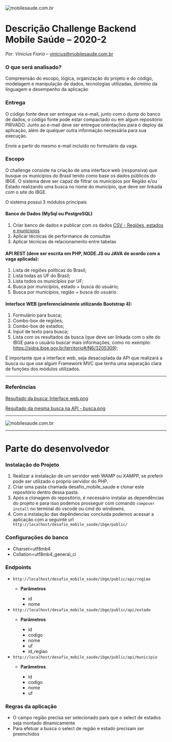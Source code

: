             
  <div class="readme file file-markup wiki-content">
    <p><img alt="mobilesaude.com.br" src="https://www.mobilesaude.com.br/challenge/2018-2/cabecalho.png"></p>
<h1 id="markdown-header-descricao-challenge-backend-mobile-saude-2020-2">Descrição Challenge Backend Mobile Saúde – 2020-2</h1>
<p><em>Por: Vinicius Fiorio</em> –  <a href="mailto:vinicius@mobilesaude.com.br" rel="nofollow">vinicius@mobilesaude.com.br</a></p>
<h3 id="markdown-header-o-que-sera-analisado">O que será analisado?</h3>
<p>Compreensão do escopo, lógica, organização do projeto e do código, modelagem e manipulação de dados, tecnologias utilizadas, domínio da linguagem e desempenho da aplicação</p>
<h3 id="markdown-header-entrega">Entrega</h3>
<p>O código fonte deve ser entregue via e-mail, junto com o dump do banco de dados, o código fonte pode estar compactado ou em algum repositório PRIVADO. Junto ao e-mail deve ser entregue orientações para o deploy da aplicação, além de qualquer outra informação necessária para sua execução. </p>
<p>Envie a partir do mesmo e-mail incluído no formulário da vaga.</p>
<h3 id="markdown-header-escopo">Escopo</h3>
<p>O challenge consiste na criação de uma interface web (responsiva) que busque os municípios do Brasil tendo como base os dados públicos do IBGE. O sistema deve ser capaz de filtrar os municípios por Região e/ou Estado realizando uma busca no nome do município, que deve ser linkada com o site do IBGE.</p>
<p>O sistema possui 3 módulos principais</p>
<h4 id="markdown-header-banco-de-dados-mysql-ou-postgresql">Banco de Dados (MySql ou PostgreSQL)</h4>
<ol>
<li>Criar banco de dados e publicar com os dados <a href="http://mobilesaude.com.br/challenge/2018-2/challenge_backend_dados_dist.zip" rel="nofollow">CSV - Regiões, estados e municipios</a></li>
<li>Aplicar técnicas de performance de consultas</li>
<li>Aplicar técnicas de relacionamento entre tabelas </li>
</ol>
<h4 id="markdown-header-api-rest-deve-ser-escrita-em-php-nodejs-ou-java-de-acordo-com-a-vaga-aplicada">API REST (deve ser escrita em PHP, NODE.JS ou JAVA de acordo com a vaga aplicada):</h4>
<ol>
<li>Lista de regiões políticas do Brasil;</li>
<li>Lista todas as UF do Brasil; </li>
<li>Lista todos os municípios por UF;</li>
<li>Busca por municípios, estado + busca do usuário;</li>
<li>Busca por municípios, região + busca do usuário.</li>
</ol>
<h4 id="markdown-header-interface-web-preferencialmente-utilizando-bootstrap-4">Interface WEB (preferencialmente utilizando Bootstrap 4):</h4>
<ol>
<li>Formulário para busca; </li>
<li>Combo-box de regiões; </li>
<li>Combo-box de estados; </li>
<li>Input de texto para busca; </li>
<li>Lista com os resultados da busca (que deve ser linkada com o site do IBGE para o usuário buscar mais informações, como no exemplo: <a class="ap-connect-link" href="https://sidra.ibge.gov.br/territorio#/N6/3205309" rel="nofollow">https://sidra.ibge.gov.br/territorio#/N6/3205309</a>); </li>
</ol>
<p>É importante que a interface web, seja desacoplada da API que realizará a busca ou que use algum Framework MVC que tenha uma separação clara de funções dos módulos utilizados. </p>
<hr>
<h3 id="markdown-header-referencias">Referências</h3>
<p><a href="http://mobilesaude.com.br/challenge/2018-2/img1.png" rel="nofollow">Resultado da busca: Interface web.png</a></p>
<p><a href="http://mobilesaude.com.br/challenge/2018-2/img2.png" rel="nofollow">Resultado da mesma busca na API - busca.png</a></p>
<hr>
<p><img alt="mobilesaude.com.br" src="https://www.mobilesaude.com.br/challenge/logo-mobilesaude-cor.png"></p>
<hr>
<h1 id="markdown-header-descricao-challenge-backend-mobile-saude-2020-2">Parte do desenvolvedor</h1> 
<p><h3 id="markdown-header-descricao-challenge-backend-mobile-saude-2020-2">Instalação do Projeto</h3></p>
<ol>
<li>Realizar a instalação de um servidor web WAMP ou XAMPP, se preferir pode ser utilizado o próprio servidor do PHP.</li>
<li>Criar uma pasta chamada desafio_mobile_saude e clonar este repositório dentro dessa pasta.</li>
<li>Após a clonagem do repositório, é necessário instalar as dependências do projeto e para isso podemos prosseguir com comando <code>composer install</code>
no terminal do vscode ou cmd do windowns.</li>
<li>Com a instalação das depêndencias concluída podemos acessar a aplicação com a seguinte url</li> <code>http://localhost/desafio_mobile_saude/ibge/public/</code>
</ol>
<p><h3 id="markdown-header-descricao-challenge-backend-mobile-saude-2020-2">Configurações do banco</h3></p>
<ul>
    <li>
        Charset=utf8mb4 
    </li>
    <li>
        Collation=utf8mb4_general_ci 
    </li>
        
 </ul>
<p><h3 id="markdown-header-descricao-challenge-backend-mobile-saude-2020-2">Endpoints</h3></p>
<ul>
<li><code>http://localhost/desafio_mobile_saude/ibge/public/api/regiao</code></li>
    <ul>
        <li><strong>Parâmetros</strong></li>
        <ul>
            <li>id</li>
            <li>nome</li>
        </ul>
    </ul>
<li><code>http://localhost/desafio_mobile_saude/ibge/public/api/estado</code></li>
    <ul>
        <li><strong>Parâmetros</strong></li>
        <ul>
            <li>id</li>
            <li>codigo</li>
            <li>nome</li>
            <li>uf</li>
            <li>id_regiao</li>
        </ul>
    </ul>
<li><code>http://localhost/desafio_mobile_saude/ibge/public/api/municipio</code></li>
    <ul>
        <li><strong>Parâmetros</strong></li>
        <ul>
            <li>id</li>
            <li>codigo</li>
            <li>nome</li>
            <li>uf</li>
        </ul>
    </ul>
</ul>
    
<p><h3 id="markdown-header-descricao-challenge-backend-mobile-saude-2020-2">Regras da aplicação</h3></p>
<ul>
<li>O campo região precisa ser selecionado para que o select de estados seja montado dinamicamente</li>
<li>Para efetuar a busca o select de região e estado precisam ser preenchidos</li>
</ul>
